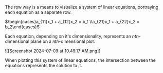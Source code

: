 The row way is a means to visualize a system of linear equations, portraying each equation as a separate row.

$\begin{cases}a_{11}x_1 + a_{12}x_2 = b_1 \\a_{21}x_1 + a_{22}x_2 = b_2\end{cases}$

Each equation, depending on it's dimensionality, represents an $nth$-dimensional plane on a $nth$-dimensional plot.

![[Screenshot 2024-07-09 at 10.49.17 AM.png]]

When plotting this system of linear equations, the intersection between the equations represents the solution to it.